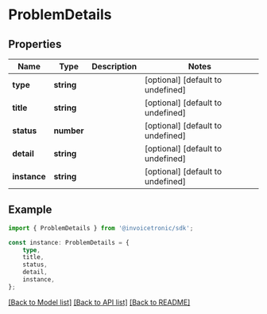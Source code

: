 # ProblemDetails


## Properties

Name | Type | Description | Notes
------------ | ------------- | ------------- | -------------
**type** | **string** |  | [optional] [default to undefined]
**title** | **string** |  | [optional] [default to undefined]
**status** | **number** |  | [optional] [default to undefined]
**detail** | **string** |  | [optional] [default to undefined]
**instance** | **string** |  | [optional] [default to undefined]

## Example

```typescript
import { ProblemDetails } from '@invoicetronic/sdk';

const instance: ProblemDetails = {
    type,
    title,
    status,
    detail,
    instance,
};
```

[[Back to Model list]](../README.md#documentation-for-models) [[Back to API list]](../README.md#documentation-for-api-endpoints) [[Back to README]](../README.md)
